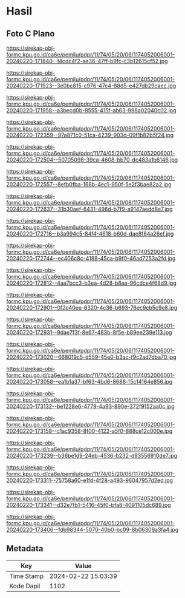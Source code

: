 # Hasil

## Foto C Plano

https://sirekap-obj-formc.kpu.go.id/ca6e/pemilu/pdpr/11/74/05/20/06/1174052006001-20240220-171840--f4cdc4f2-ae36-47ff-b9fc-c3b12615cf52.jpg

https://sirekap-obj-formc.kpu.go.id/ca6e/pemilu/pdpr/11/74/05/20/06/1174052006001-20240220-171923--3e0bc815-c976-47c4-88d5-e427db29caec.jpg

https://sirekap-obj-formc.kpu.go.id/ca6e/pemilu/pdpr/11/74/05/20/06/1174052006001-20240220-171958--a3becd0b-8555-415f-ab63-998a02040c02.jpg

https://sirekap-obj-formc.kpu.go.id/ca6e/pemilu/pdpr/11/74/05/20/06/1174052006001-20240220-172359--97a871c0-51ca-4239-903d-09f1b82b5f24.jpg

https://sirekap-obj-formc.kpu.go.id/ca6e/pemilu/pdpr/11/74/05/20/06/1174052006001-20240220-172504--50705098-39ca-4608-bb70-dc483a1b6146.jpg

https://sirekap-obj-formc.kpu.go.id/ca6e/pemilu/pdpr/11/74/05/20/06/1174052006001-20240220-172557--8efb0fba-168b-4ec1-950f-5e2f3bae82a2.jpg

https://sirekap-obj-formc.kpu.go.id/ca6e/pemilu/pdpr/11/74/05/20/06/1174052006001-20240220-172637--31b30aef-6431-496d-b7f9-a9147aedd8e7.jpg

https://sirekap-obj-formc.kpu.go.id/ca6e/pemilu/pdpr/11/74/05/20/06/1174052006001-20240220-172716--b3a994c5-84f4-4618-b60d-dae8f84a26ef.jpg

https://sirekap-obj-formc.kpu.go.id/ca6e/pemilu/pdpr/11/74/05/20/06/1174052006001-20240220-172744--ec406c8c-4188-45ca-b9f0-46ad7253a2fd.jpg

https://sirekap-obj-formc.kpu.go.id/ca6e/pemilu/pdpr/11/74/05/20/06/1174052006001-20240220-172812--4aa7bcc3-b3ea-4d28-b8aa-96cdce4f68d9.jpg

https://sirekap-obj-formc.kpu.go.id/ca6e/pemilu/pdpr/11/74/05/20/06/1174052006001-20240220-172901--0f2e40ee-6320-4c36-b693-76ec9cb5c9e8.jpg

https://sirekap-obj-formc.kpu.go.id/ca6e/pemilu/pdpr/11/74/05/20/06/1174052006001-20240220-172931--9dae7f3f-8e67-483b-8f5e-b89ee239e113.jpg

https://sirekap-obj-formc.kpu.go.id/ca6e/pemilu/pdpr/11/74/05/20/06/1174052006001-20240220-173020--668019c5-d559-45e0-b3ac-f9c2ad7dba70.jpg

https://sirekap-obj-formc.kpu.go.id/ca6e/pemilu/pdpr/11/74/05/20/06/1174052006001-20240220-173058--ea1b1a37-bf63-4bd6-8686-f5c14164e856.jpg

https://sirekap-obj-formc.kpu.go.id/ca6e/pemilu/pdpr/11/74/05/20/06/1174052006001-20240220-173132--be1228e6-4779-4a93-890e-372f9152aa0c.jpg

https://sirekap-obj-formc.kpu.go.id/ca6e/pemilu/pdpr/11/74/05/20/06/1174052006001-20240220-173158--c1ac9358-8f00-4122-a5f0-888ce12c000e.jpg

https://sirekap-obj-formc.kpu.go.id/ca6e/pemilu/pdpr/11/74/05/20/06/1174052006001-20240220-173239--b36be1d9-24eb-4536-b232-d93556910de7.jpg

https://sirekap-obj-formc.kpu.go.id/ca6e/pemilu/pdpr/11/74/05/20/06/1174052006001-20240220-173311--75758a60-e1fd-4f28-a493-96047957d2ed.jpg

https://sirekap-obj-formc.kpu.go.id/ca6e/pemilu/pdpr/11/74/05/20/06/1174052006001-20240220-173341--d32e7fb1-5416-45f0-bfa8-4091105dc689.jpg

https://sirekap-obj-formc.kpu.go.id/ca6e/pemilu/pdpr/11/74/05/20/06/1174052006001-20240220-173406--fdb98344-5070-40b0-bc09-8b06309a3fa4.jpg


## Metadata

| Key        | Value               |
| ---------- | ------------------- |
| Time Stamp | 2024-02-22 15:03:39 |
| Kode Dapil | 1102                |



